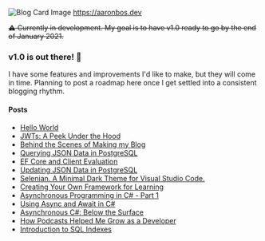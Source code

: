 ![Blog Card Image](https://aaronbos.dev/static/card-logo.png)
https://aaronbos.dev

~~⚠️ Currently in development. My goal is to have v1.0 ready to go by the end of January 2021.~~

### v1.0 is out there! 🚀 

I have some features and improvements I'd like to make, but they will come in time. Planning to post a roadmap here once I get settled into a consistent blogging rhythm.

#### Posts

- [Hello World](https://aaronbos.dev/posts/hello-world)
- [JWTs: A Peek Under the Hood](https://aaronbos.dev/posts/jwt-under-the-hood)
- [Behind the Scenes of Making my Blog](https://aaronbos.dev/posts/blog-behind-the-scenes)
- [Querying JSON Data in PostgreSQL](https://aaronbos.dev/posts/query-postgresql-json)
- [EF Core and Client Evaluation](https://aaronbos.dev/posts/efcore-client-evaluation)
- [Updating JSON Data in PostgreSQL](https://aaronbos.dev/posts/update-json-postgresql)
- [Selenian. A Minimal Dark Theme for Visual Studio Code.](https://aaronbos.dev/posts/selenian-vs-code-theme)
- [Creating Your Own Framework for Learning](https://aaronbos.dev/posts/learning-framework)
- [Asynchronous Programming in C# - Part 1](https://aaronbos.dev/posts/async-csharp-pt1)
- [Using Async and Await in C#](https://aaronbos.dev/posts/async-await-csharp)
- [Asynchronous C#: Below the Surface](https://aaronbos.dev/posts/async-csharp-below-surface)
- [How Podcasts Helped Me Grow as a Developer](https://aaronbos.dev/posts/software-podcast-dev-growth)
- [Introduction to SQL Indexes](https://aaronbos.dev/posts/sql-index-introduction)
